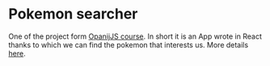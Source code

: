 # Pokemon searcher

One of the project form [OpanijJS course](https://przeprogramowani.pl/kurs-javascript). In short it is an App wrote in React thanks to which we can find the pokemon that interests us. More details [here](https://przeprogramowani.netlify.app/znajdz-je-wszystkie.pdf).